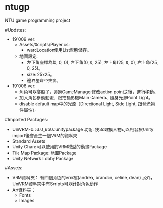 # ntugp
NTU game programming project

#Updates:
- 191009 ver:
  - Assets/Scripts/Player.cs: 
    - wardLocation使用List<Vector3>型態儲存。
  - 地圖設定:
    - 左下角座標為(0, 0, 0), 右下角(0, 0, 25), 左上角(25, 0, 0), 右上角(25, 0, 25)。
    - size: 25x25。
    - 邊界整齊不突出。
- 191006 ver:
  - 角色可以擲骰子，透過GameManager修改action point之後，進行移動。
  - 加入角色移動動畫、跟拍攝影機Main Camera、隨身光源Point Light。
  - disable default map中的光源（Directional Light, Side Light, 跟發光物件屬性）。
 
#Imported Packages: 
- UniVRM-0.53.0_6b07.unitypackage
  功能: 使3d建模人物可以相容於Unity
  import後會產生一個VRM的資料夾
- Standard Assets
- Unity Chan: 可以使用於VRM模型的動畫Package
- Tile Map Package: 地圖Package
- Unity Network Lobby Package

#Assets:
- VRM資料夾：
  有四個角色的vrm檔(andrea, brandon, celine, dean)
  另外，UniVRM資料夾中有Scripts可以針對角色動作
- Art資料夾：
  - Fonts
  - Images
